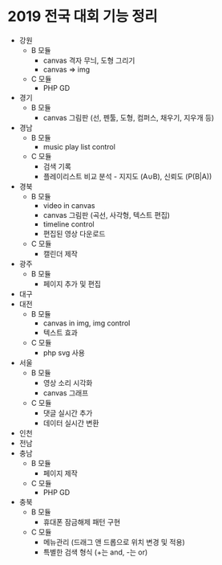 2019 전국 대회 기능 정리
======================

* 강원
	* B 모듈
		* canvas 격자 무늬, 도형 그리기
		* canvas => img
	* C 모듈
		* PHP GD
* 경기
	* B 모듈
		* canvas 그림판 (선, 펜툴, 도형, 컴퍼스, 채우기, 지우개 등)
* 경남
	* B 모듈
		* music play list control
	* C 모듈
		* 검색 기록
		* 플레이리스트 비교 분석 - 지지도 (A∪B), 신뢰도 (P(B|A))
* 경북
	* B 모듈
		* video in canvas
		* canvas 그림판 (곡선, 사각형, 텍스트 편집)
		* timeline control
		* 편집된 영상 다운로드
	* C 모듈
		* 캘린더 제작
* 광주
	* B 모듈
		* 페이지 추가 및 편집
* 대구
* 대전
	* B 모듈
		* canvas in img, img control
		* 텍스트 효과
	* C 모듈
		* php svg 사용
* 서울
	* B 모듈
		* 영상 소리 시각화
		* canvas 그래프
	* C 모듈
		* 댓글 실시간 추가
		* 데이터 실시간 변환
* 인천
* 전남
* 충남
	* B 모듈
		* 페이지 제작
	* C 모듈
		* PHP GD
* 충북
	* B 모듈
		* 휴대폰 잠금해제 패턴 구현
	* C 모듈
		* 메뉴관리 (드래그 앤 드롭으로 위치 변경 및 적용)
		* 특별한 검색 형식 (+는 and, -는 or)